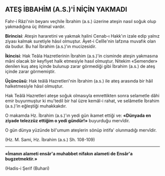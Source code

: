 ## ATEŞ İBBAHİM (A.S.)'İ NİÇİN YAKMADI

Fahr-i Râzi'nin beyanı veçhile İbrahim (a.s.) üzerine ateşin nasıl soğuk olup yakma­dığına üç ihtimal vardır.

**Birincisi**: Ateşin hararetini ve yakmak ha­lini Cenab-ı Hakk'ın izale edip yalnız ziyası kal­mak suretiyle hâsıl olmuştur. Âyet-i Celîle'nin lafzına muvafık olan da budur. Bu hal İbrahim (a.s.)'ın mucizesidir.

**İkincisi**: Hak Teâla Hazretlerinin İbrahim (a.s.)'in cisminde ateşin yakmasına mâni ola­cak bir keyfiyet halk etmesiyle hasıl olmuştur. Nitekim «Semender» denilen kuş ateş içinde bu­lunup zarar görmediği gibi İbrahim (a.s.) de ateş içinde zarar görmemiştir.

**Üçüncüsü**: Hak teâlâ Hazretleri'nin İbrahim (a.s.) ile ateş arasında bir hâil halketmesiyle hâsıl olmuştur.

Hak Teâlâ Hazretleri ateşe soğuk olmasıyla emrettikten sonra selametle dâhi emir buyur­muştur ki mu'tedil bir hal üzre kemâl-i rahat, ve selâmetle İbrahim (a.s.)'in eğleştiği muhakkakdır.

O makamda Hz. İbrahim (a.s.)'ın yedi gün ikamet ettiği ve: **«Dünyada en ziyade telezzüz ettiğim o yedi gündür!»** buyurduğu mervîdir.

O gün dünya yüzünde bil'umum ateşlerin sönüp intifa' olunmadığı mervîdir.

(Hz. M. Sami, Hz. İbrahim (a.s.) Sh. 108-109)

***

**«İmanın alameti ensâr'a muhabbet nifakın alameti de Ensâr'a bugzetmektir.»**

(Hadis-i Şerif (Buhari)
